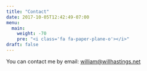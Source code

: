 ```yaml
---
title: "Contact"
date: 2017-10-05T12:42:49-07:00
menu:
  main:
    weight: -70
    pre: "<i class='fa fa-paper-plane-o'></i>"
draft: false
---
```

You can contact me by email:
william@willhastings.net
